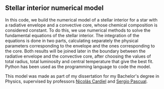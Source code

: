 ## Stellar interior numerical model
In this code, we build the numerical model of a stellar interior for a star with a radiative envelope and a convective core, whose chemical composition is considered constant. To do this, we use numerical methods to solve the fundamental equations of the stellar interior. The integration of the equations is done in two parts, calculating separately the physical parameters corresponding to the envelope and the ones corresponding to the core. Both results will be joined later in the boundary between the radiative envelope and the convective core, after choosing the values of total radius, total luminosity and central temperature that give the best fit. Python has been used as the programming language to code the model.


This model was made as part of my dissertation for my Bachelor's degree in Physics, supervised by professors [Nicolás Cardiel](https://scholar.google.com.mx/citations?user=SQ6cujcAAAAJ&hl=es&oi=ao) and [Sergio Pascual](https://orcid.org/0000-0002-9351-6051).
